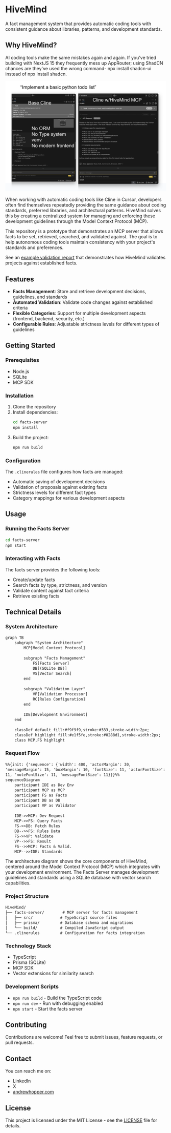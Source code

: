 # HiveMind

A fact management system that provides automatic coding tools with consistent guidance about libraries, patterns, and development standards.

## Why HiveMind?

AI coding tools make the same mistakes again and again.  If you've tried building with NextJS 15 they frequently mess up AppRouter; using ShadCN chances are they've used the wrong command- npx install shadcn-ui instead of npx install shadcn.  

![Side by side comparison showing HiveMind's impact](docs/side-by-side.png)

When working with automatic coding tools like Cline in Cursor, developers often find themselves repeatedly providing the same guidance about coding standards, preferred libraries, and architectural patterns. HiveMind solves this by creating a centralized system for managing and enforcing these development guidelines through the Model Context Protocol (MCP).

This repository is a prototype that demonstrates an MCP server that allows facts to be set, retrieved, searched, and validated against. The goal is to help autonomous coding tools maintain consistency with your project's standards and preferences.

See an [example validation report](docs/validation/2025-02-24-validation-report.md) that demonstrates how HiveMind validates projects against established facts.

## Features
- **Facts Management**: Store and retrieve development decisions, guidelines, and standards
- **Automated Validation**: Validate code changes against established criteria
- **Flexible Categories**: Support for multiple development aspects (frontend, backend, security, etc.)
- **Configurable Rules**: Adjustable strictness levels for different types of guidelines

## Getting Started

### Prerequisites
- Node.js
- SQLite
- MCP SDK

### Installation
1. Clone the repository
2. Install dependencies:
   ```bash
   cd facts-server
   npm install
   ```
3. Build the project:
   ```bash
   npm run build
   ```

### Configuration

The `.clinerules` file configures how facts are managed:

- Automatic saving of development decisions
- Validation of proposals against existing facts
- Strictness levels for different fact types
- Category mappings for various development aspects

## Usage

### Running the Facts Server
```bash
cd facts-server
npm start
```

### Interacting with Facts

The facts server provides the following tools:
- Create/update facts
- Search facts by type, strictness, and version
- Validate content against fact criteria
- Retrieve existing facts

## Technical Details

### System Architecture

```mermaid
graph TB
    subgraph "System Architecture"
        MCP[Model Context Protocol]
        
        subgraph "Facts Management"
            FS[Facts Server]
            DB[(SQLite DB)]
            VS[Vector Search]
        end
        
        subgraph "Validation Layer"
            VP[Validation Processor]
            RC[Rules Configuration]
        end
        
        IDE[Development Environment]
    end
    
    classDef default fill:#f9f9f9,stroke:#333,stroke-width:2px;
    classDef highlight fill:#e1f5fe,stroke:#0288d1,stroke-width:2px;
    class MCP,FS highlight
```

### Request Flow

```mermaid
%%{init: {'sequence': {'width': 400, 'actorMargin': 30, 'messageMargin': 15, 'boxMargin': 10, 'fontSize': 11, 'actorFontSize': 11, 'noteFontSize': 11, 'messageFontSize': 11}}}%%
sequenceDiagram
    participant IDE as Dev Env
    participant MCP as MCP
    participant FS as Facts
    participant DB as DB
    participant VP as Validator

    IDE->>MCP: Dev Request
    MCP->>FS: Query Facts
    FS->>DB: Fetch Rules
    DB-->>FS: Rules Data
    FS->>VP: Validate
    VP-->>FS: Result
    FS-->>MCP: Facts & Valid.
    MCP-->>IDE: Standards
```

The architecture diagram shows the core components of HiveMind, centered around the Model Context Protocol (MCP) which integrates with your development environment. The Facts Server manages development guidelines and standards using a SQLite database with vector search capabilities.

### Project Structure

```
HiveMind/
├── facts-server/        # MCP server for facts management
│   ├── src/            # TypeScript source files
│   ├── prisma/         # Database schema and migrations
│   └── build/          # Compiled JavaScript output
└── .clinerules         # Configuration for facts integration
```

### Technology Stack
- TypeScript
- Prisma (SQLite)
- MCP SDK
- Vector extensions for similarity search

### Development Scripts
- `npm run build` - Build the TypeScript code
- `npm run dev` - Run with debugging enabled
- `npm start` - Start the facts server

## Contributing

Contributions are welcome! Feel free to submit issues, feature requests, or pull requests.

## Contact

You can reach me on:
- LinkedIn
- X
- [andrewhopper.com](https://andrewhopper.com)

## License

This project is licensed under the MIT License - see the [LICENSE](LICENSE) file for details.
